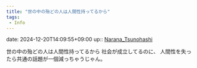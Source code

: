 ```yaml
---
title: "世の中の殆どの人は人間性持ってるから"
tags:
 - Info
---
```


date: 2024-12-20T14:09:55+09:00
up:: [Narana_Tsunohashi](Bar/Novel/Nacaria/Narana_Tsunohashi.md)

世の中の殆どの人は人間性持ってるから
社会が成立してるのに、
人間性を失ったら共通の話題が一個減っちゃうじゃん。